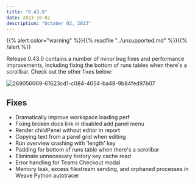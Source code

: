 ```yaml
---
title: "0.43.0"
date: 2023-10-02
description: "October 02, 2023"
---
```


{{% alert color="warning" %}}{{% readfile "../unsupported.md" %}}{{% /alert %}}

Release 0.43.0 contains a number of minor bug fixes and performance improvements, including fixing the bottom of runs tables when there's a scrollbar. Check out the other fixes below: 

![269056069-61623cd1-c084-4054-ba48-9b84fed97b07](https://github.com/wandb/server/assets/117778861/e4fe9656-b382-4328-80e4-edc4fcae1c88)

## Fixes

 - Dramatically improve workspace loading perf
 - Fixing broken docs link in disabled add panel menu
 - Render childPanel without editor in report
 - Copying text from a panel grid when editing
 - Run overview crashing with 'length' key
 - Padding for bottom of runs table when there's a scrollbar
 - Eliminate unnecessary history key cache read
 - Error handling for Teams Checkout modal
 - Memory leak, excess filestream sending, and orphaned processes in Weave Python autotracer
